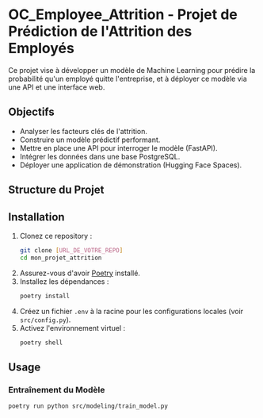 # OC_Employee_Attrition - Projet de Prédiction de l'Attrition des Employés

Ce projet vise à développer un modèle de Machine Learning pour prédire la probabilité qu'un employé quitte l'entreprise, et à déployer ce modèle via une API et une interface web.

## Objectifs

* Analyser les facteurs clés de l'attrition.
* Construire un modèle prédictif performant.
* Mettre en place une API pour interroger le modèle (FastAPI).
* Intégrer les données dans une base PostgreSQL.
* Déployer une application de démonstration (Hugging Face Spaces).

## Structure du Projet



## Installation

1.  Clonez ce repository :
    ```bash
    git clone [URL_DE_VOTRE_REPO]
    cd mon_projet_attrition
    ```
2.  Assurez-vous d'avoir [Poetry](https://python-poetry.org/docs/#installation) installé.
3.  Installez les dépendances :
    ```bash
    poetry install
    ```
4.  Créez un fichier `.env` à la racine pour les configurations locales (voir `src/config.py`).
5.  Activez l'environnement virtuel :
    ```bash
    poetry shell
    ```

## Usage

### Entraînement du Modèle

```bash
poetry run python src/modeling/train_model.py
```